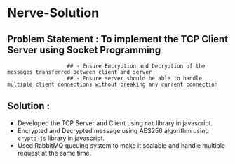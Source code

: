 # Nerve-Solution
## Problem Statement : To implement the TCP Client Server using Socket Programming
                       ## - Ensure Encryption and Decryption of the messages transferred between client and server
                       ## - Ensure server should be able to handle multiple client connections without breaking any current connection
                       
## Solution : 
- Developed the TCP Server and Client using `net` library in javascript.
- Encrypted and Decrypted message using AES256 algorithm using `crypto-js` library in javascript.
- Used RabbitMQ queuing system to make it scalable and handle multiple request at the same time.
